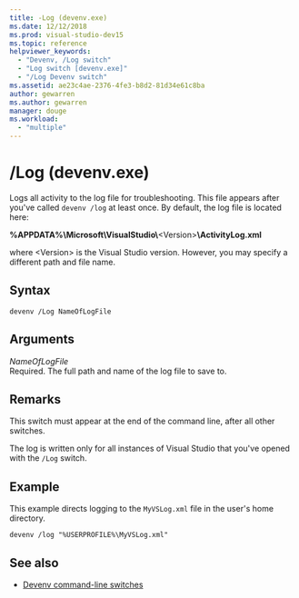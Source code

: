```yaml
---
title: -Log (devenv.exe)
ms.date: 12/12/2018
ms.prod: visual-studio-dev15
ms.topic: reference
helpviewer_keywords:
  - "Devenv, /Log switch"
  - "Log switch [devenv.exe]"
  - "/Log Devenv switch"
ms.assetid: ae23c4ae-2376-4fe3-b8d2-81d34e61c8ba
author: gewarren
ms.author: gewarren
manager: douge
ms.workload:
  - "multiple"
---
```

# /Log (devenv.exe)

Logs all activity to the log file for troubleshooting. This file appears after you've called `devenv /log` at least once. By default, the log file is located here:

**%APPDATA%\\Microsoft\\VisualStudio\\**\<Version\>**\\ActivityLog.xml**

where \<Version\> is the Visual Studio version. However, you may specify a different path and file name.

## Syntax

```shell
devenv /Log NameOfLogFile
```

## Arguments

*NameOfLogFile*<br/>
Required. The full path and name of the log file to save to.

## Remarks

This switch must appear at the end of the command line, after all other switches.

The log is written only for all instances of Visual Studio that you've opened with the `/Log` switch.

## Example

This example directs logging to the `MyVSLog.xml` file in the user's home directory.

```shell
devenv /log "%USERPROFILE%\MyVSLog.xml"
```

## See also

- [Devenv command-line switches](../../ide/reference/devenv-command-line-switches.md)